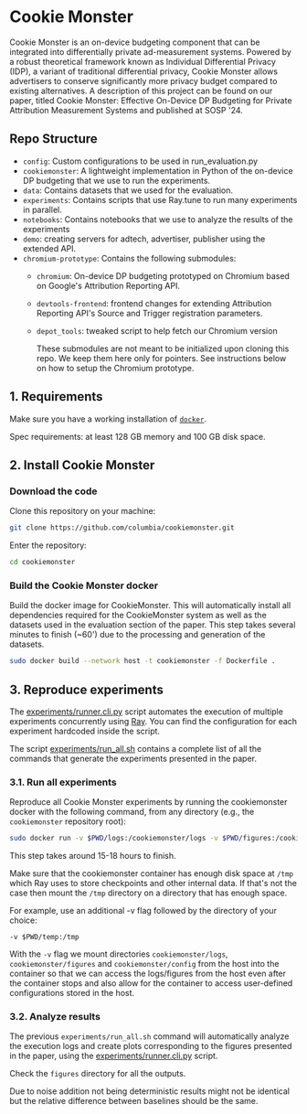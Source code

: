 # Cookie Monster

Cookie Monster is an on-device budgeting component that can be integrated into differentially private ad-measurement systems.
Powered by a robust theoretical framework known as Individual Differential Privacy (IDP), a variant of traditional differential privacy, Cookie Monster allows advertisers to conserve significantly more privacy budget compared to existing alternatives.
A description of this project can be found on our paper, titled Cookie Monster: Effective On-Device DP Budgeting for Private Attribution Measurement Systems and published at SOSP '24.

## Repo Structure

- `config`: Custom configurations to be used in run_evaluation.py
- `cookiemonster`: A lightweight implementation in Python of the on-device DP budgeting that we use to run the experiments.
- `data`: Contains datasets that we used for the evaluation.
- `experiments`: Contains scripts that use Ray.tune to run many experiments in parallel.
- `notebooks`: Contains notebooks that we use to analyze the results of the experiments
- `demo`: creating servers for adtech, advertiser, publisher using the extended API.
- `chromium-prototype`: Contains the following submodules:
  - `chromium`: On-device DP budgeting prototyped on Chromium based on Google's Attribution Reporting API.
  - `devtools-frontend`: frontend changes for extending Attribution Reporting API's Source and Trigger registration parameters.
  - `depot_tools`: tweaked script to help fetch our Chromium version

    These submodules are not meant to be initialized upon cloning this repo. We keep them here only for pointers. See instructions below on how to setup the Chromium prototype.


## 1. Requirements

Make sure you have a working installation of [`docker`](https://docs.docker.com/get-docker/).

Spec requirements: at least 128 GB memory and 100 GB disk space.


## 2. Install Cookie Monster
### Download the code

Clone this repository on your machine:
```bash
git clone https://github.com/columbia/cookiemonster.git
```

Enter the repository:
```bash
cd cookiemonster
```

### Build the Cookie Monster docker

Build the docker image for CookieMonster. This will automatically install all dependencies required for the CookieMonster system as well as the datasets used in the evaluation section of the paper. This step takes several minutes to finish (~60') due to the processing and generation of the datasets.
``` bash 
sudo docker build --network host -t cookiemonster -f Dockerfile .
```

## 3. Reproduce experiments

The [experiments/runner.cli.py](https://github.com/columbia/cookiemonster/blob/artifact-sosp/experiments/runner.cli.py) script automates the execution of multiple experiments concurrently using [Ray](https://www.ray.io/). You can find the configuration for each experiment hardcoded inside the script.

The script [experiments/run_all.sh](https://github.com/columbia/cookiemonster/blob/artifact-sosp/experiments/run_all.sh) contains a complete list of all the commands that generate the experiments presented in the paper.

### 3.1. Run all experiments

Reproduce all Cookie Monster experiments by running the cookiemonster docker with the following command, from any directory (e.g., the `cookiemonster` repository root):

``` bash
sudo docker run -v $PWD/logs:/cookiemonster/logs -v $PWD/figures:/cookiemonster/figures -v $PWD/cookiemonster/config:/cookiemonster/cookiemonster/config -v $PWD/temp:/tmp --network=host --name cookiemonster --shm-size=204.89gb --rm cookiemonster experiments/run_all.sh
```

This step takes around 15-18 hours to finish.

Make sure that the cookiemonster container has enough disk space at `/tmp` which Ray uses to store checkpoints and other internal data. If that's not the case then mount the `/tmp` directory on a directory that has enough space.

For example, use an additional -v flag followed by the directory of your choice:

`-v $PWD/temp:/tmp`

With the `-v` flag we mount directories `cookiemonster/logs`, `cookiemonster/figures` and `cookiemonster/config` from the host into the container so that we can access the logs/figures from the host even after the container stops and also allow for the container to access user-defined configurations stored in the host.

### 3.2. Analyze results

The previous `experiments/run_all.sh` command will automatically analyze the execution logs and create plots corresponding to the figures presented in the paper, using the [experiments/runner.cli.py](https://github.com/columbia/cookiemonster/blob/artifact-sosp/experiments/runner.cli.py) script.

Check the `figures` directory for all the outputs.

Due to noise addition not being deterministic results might not be identical but the relative difference between baselines should be the same.